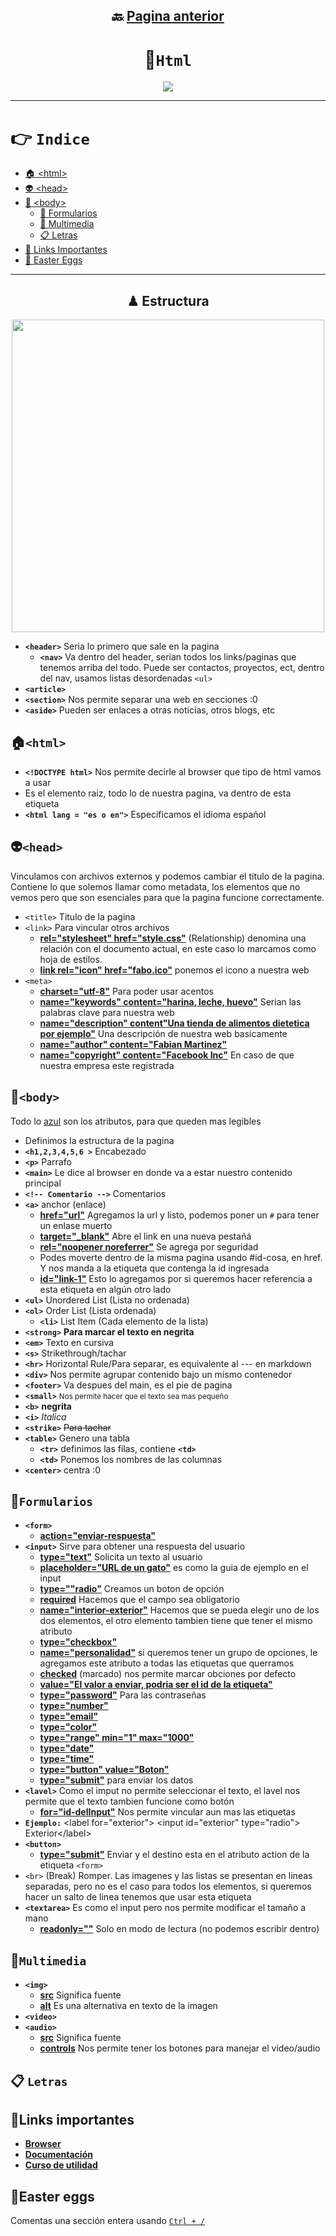 <div align="center">

## 🔙 [Pagina anterior](https://github.com/NomaDiix/Working)


# 📌`Html`

<img src="https://media.giphy.com/media/v1.Y2lkPTc5MGI3NjExNGFmNTBiOTlmNjczYWZjOTNmYWEwNTdjYzU3YWZmYmExMzZjMmIwYSZjdD1n/ssq8oGi0pPO5rMLrEV/giphy.gif"/>
</div>


---

# 👉 `Indice`
- [🏠 \<html>](#html)
- [👽 \<head>](#head)
- [👔 \<body>](#body)
  - [📝 Formularios](#formularios)
  - [🎵 Multimedia](#multimedia)
  - [📋 Letras](#-letras)
- [🔗 Links Importantes](#links-importantes)
- [🐰 Easter Eggs](#easter-eggs)

---



<div align="center" >

## ♟ Estructura 

<img width="500px" src="https://user-images.githubusercontent.com/55964635/221389043-4a08a7e0-2604-4bd6-8e77-fdbdd183aa14.png" alt="" />
</div>

- **`<header>`** Seria lo primero que sale en la pagina
  - **`<nav>`** Va dentro del header, serian todos los links/paginas que tenemos arriba del todo. Puede ser contactos, proyectos, ect, dentro del nav, usamos listas desordenadas `<ul>`
- **`<article>`**
- **`<section>`** Nos permite separar una web en secciones :0
- **`<aside>`** Pueden ser enlaces a otras noticias, otros blogs, etc

## **🏠`<html>`**

- **`<!DOCTYPE html>`** Nos permite decirle al browser que tipo de html vamos a usar
-  Es el elemento raiz, todo lo de nuestra pagina, va dentro de esta etiqueta
  - **`<html lang = "es o en">`** Especificamos el idioma español

## **👽`<head>`**

Vinculamos con archivos externos y podemos cambiar el titulo de la pagina. Contiene lo que solemos llamar como metadata, los elementos que no vemos pero que son esenciales para que la pagina funcione correctamente.
- `<title>` Titulo de la pagina
- `<link>` Para vincular otros archivos
  - [**rel="stylesheet" href="style.css"**](#) (Relationship) denomina una relación con el documento actual, en este caso lo marcamos como hoja de estilos.
  - [**link rel="icon" href="fabo.ico"**]() ponemos el icono a nuestra web
- `<meta>`
  - [**charset="utf-8"**]() Para poder usar acentos
  - [**name="keywords" content="harina, leche, huevo"**]() Serian las palabras clave para nuestra web
  - [**name="description" content"Una tienda de alimentos dietetica por ejemplo"**]() Una descripción de nuestra web basicamente
  - [**name="author" content="Fabian Martinez"**]()
  - [**name="copyright" content="Facebook Inc"**]() En caso de que nuestra empresa este registrada

## **👔`<body>`**

Todo lo [azul](#) son los atributos, para que queden mas legibles

- Definimos la estructura de la pagina
- **`<h1,2,3,4,5,6 >`** Encabezado
- **`<p>`** Parrafo
- **`<main>`** Le dice al browser en donde va a estar nuestro contenido principal
- **`<!-- Comentario -->`** Comentarios
- **`<a>`** anchor (enlace)
  - [**href="url"**](#) Agregamos la url y listo, podemos poner un `#` para tener un enlase muerto
  - [**target="_blank"**](#) Abre el link en una nueva pestañá
  - [**rel="noopener noreferrer"**](#) Se agrega por seguridad
  - Podes moverte dentro de la misma pagina usando #id-cosa, en href. Y nos manda a la etiqueta que contenga la id ingresada
  - [**id="link-1"**](#) Esto lo agregamos por si queremos hacer referencia a esta etiqueta en algún otro lado
- **`<ul>`** Unordered List (Lista no ordenada)
- **`<ol>`** Order List (Lista ordenada)
  - **`<li>`** List Item (Cada elemento de la lista)
- **`<strong>`** <strong>Para marcar el texto en negrita</strong>
- **`<em>`** Texto en cursiva
- **`<s>`** Strikethrough/tachar
- **`<hr>`** Horizontal Rule/Para separar, es equivalente al --- en markdown
- **`<div>`** Nos permite agrupar contenido bajo un mismo contenedor
- **`<footer>`** Va despues del main, es el pie de pagina
- **`<small>`** <small>Nos permite hacer que el texto sea mas pequeño</small>
- **`<b>`** <b>negrita</b>
- **`<i>`** <i>Italica</i>
- **`<strike>`** <strike> Para tachar </strike>
- **`<table>`** Genero una tabla
  - **`<tr>`** definimos las filas, contiene **`<td>`**
  - **`<td>`** Ponemos los nombres de las columnas
- **`<center>`** centra :0


## **📝`Formularios`**

- **`<form>`**
  - [**action="enviar-respuesta"**](#)
- **`<input>`** Sirve para obtener una respuesta del usuario
  - [**type="text"**](#) Solicita un texto al usuario
  - [**placeholder="URL de un gato"**](#) es como la guia de ejemplo en el input
  - [**type=""radio"**](#) Creamos un boton de opción
  - [**required**](#) Hacemos que el campo sea obligatorio
  - [**name="interior-exterior"**](#) Hacemos que se pueda elegir uno de los dos elementos, el otro elemento tambien tiene que tener el mismo atributo
  - [**type="checkbox"**](#) 
  - [**name="personalidad"**](#) si queremos tener un grupo de opciones, le agregamos este atributo a todas las etiquetas que querramos
  - [**checked**](#) (marcado) nos permite marcar obciones por defecto 
  - [**value="El valor a enviar, podria ser el id de la etiqueta"**](#) 
  - [**type="password"**]() Para las contraseñas
  - [**type="number"**]()
  - [**type="email"**]()
  - [**type="color"**]()
  - [**type="range" min="1" max="1000"**]()
  - [**type="date"**]()
  - [**type="time"**]()
  - [**type="button" value="Boton"**]()
  - [**type="submit"**]() para enviar los datos
- **`<lavel>`** Como el imput no permite seleccionar el texto, el lavel nos permite que el texto tambien funcione como botón
  - [**for="id-delInput"**](#) Nos permite vincular aun mas las etiquetas
- **`Ejemplo:`** \<label for="exterior"> \<input id="exterior" type="radio"> Exterior\</label>
- **`<button>`**
  - [**type="submit"**](#) Enviar y el destino esta en el atributo action de la etiqueta `<form>`
- `<br>` (Break) Romper. Las imagenes y las listas se presentan en lineas separadas, pero no es el caso para todos los elementos, si queremos hacer un salto de linea tenemos que usar esta etiqueta
- **`<textarea>`** Es como el input pero nos permite modificar el tamaño a mano 
  - **[readonly=""]()** Solo en modo de lectura (no podemos escribir dentro)

## **🎵`Multimedia`**
- **`<img>`**  
  - [**src**](#) Significa fuente 
  - [**alt**](#) Es una alternativa en texto de la imagen
- **`<video>`**
- **`<audio>`**
  - [**src**](#) Significa fuente
  - [**controls**]() Nos permite tener los botones para manejar el video/audio

## 📋 **`Letras`**

## 🔗Links importantes
- [**Browser**](https://definicion.de/browser/)
- [**Documentación**](https://developer.mozilla.org/es/docs/Web/HTML/Element/div)
- [**Curso de utilidad**](https://www.youtube.com/watch?v=XqFR2lqBYPs)

## 🐰Easter eggs

Comentas una sección entera usando [`Ctrl + /`](#)